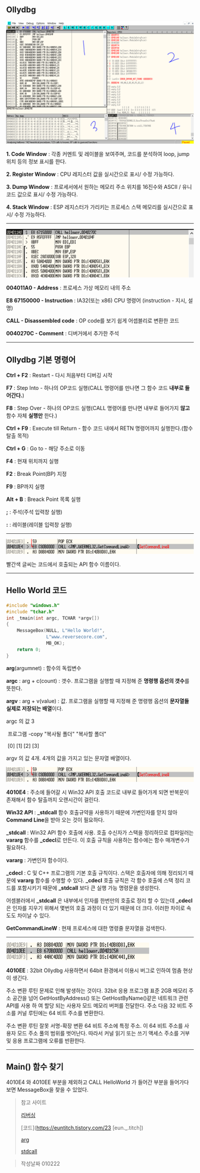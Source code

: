 ## Ollydbg

[![main-main.png](https://raw.githubusercontent.com/sosouni14/image_server/main/image_rev/main-main.png)](https://postimg.cc/XrncFjmj)

**1. Code Window** : 각종 커멘트 및 레이블을 보여주며, 코드를 분석하여 loop, jump 위치 등의 정보 표시를 한다.

**2. Register Window** : CPU 레지스터 값을 실시간으로 표시/ 수정 가능하다.

**3. Dump Window** : 프로세서에서 원하는 메모리 주소 위치를 16진수와 ASCII / 유니코드 값으로 표시/ 수정 가능하다.

**4. Stack Window** : ESP 레지스터가 가리키는 프로세스 스택 메모리를 실시간으로 표시/ 수정 가능하다.



---

[![maincode.png](https://raw.githubusercontent.com/sosouni14/image_server/main/image_rev/maincode.png)](https://postimg.cc/5X9LyPQj)

**004011A0 - Address** : 프로세스 가상 메모리 내의 주소

**E8 67150000 - Instruction** : IA32(또는 x86) CPU 명령어 (instruction - 지시, 설명)

**CALL - Disassembled code** :  OP code를 보기 쉽게 어셉블리로 변환한 코드

**0040270C - Comment** : 디버거에서 추가한 주석



---

## Ollydbg 기본 명령어

**Ctrl + F2** : Restart - 다시 처음부터 디버깅 시작

**F7** : Step Into - 하나의 OP코드 실행(CALL 명령어를 만나면 그 함수 코드 **내부로 들어간다.**)

**F8** : Step Over - 하나의 OP코드 실행(CALL 명령어를 만나면 내부로 들어가지 **않고** 함수 자체 **실행만** 한다.)

**Ctrl + F9** : Execute till Return - 함수 코드 내에서 RETN 명령어까지 실행한다.(함수 탈출 목적)

**Ctrl + G** : Go to - 해당 주소로 이동

**F4** : 현재 위치까지 실행

**F2** : Break Point(BP) 지정

**F9** : BP까지 실행

**Alt + B** : Breack Point 목록 실행

**;** : 주석(주석 입력창 실행)

**:** : 레이블(레이블 입력창 실행)

---

[![mainwin32.png](https://raw.githubusercontent.com/sosouni14/image_server/main/image_rev/mainwin32.png)](https://postimg.cc/3Wc2NjCZ)

빨간색 글씨는 코드에서 호출되는 API 함수 이름이다.



---

## Hello World 코드

```c
#include "windows.h" 
#include "tchar.h" 
int _tmain(int argc, TCHAR *argv[]) 
{ 
    MessageBox(NULL, L"Hello World!",
               L"www.reversecore.com", 
               MB_OK); 
    return 0; 
}
```

**arg**(argumnet) : 함수의 독립변수

**argc** : arg + c(count) : 갯수. 프로그램을 실행할 때 지정해 준 **명령행 옵션의 갯수**를 뜻한다.

**argv** : arg + v(value) : 값. 프로그램을 실행할 때 지정해 준 명령행 옵션의 **문자열들 실제로 저장되는 배열**이다.

argc 의 값 3

​	프로그램 -copy "복사될 폴더" "복사할 폴더"

​			[0]	[1]				[2]					[3]

argv 의 값 4개. 4개의 값을 가지고 있는 문자열 배열이다.



![mainwin32](https://raw.githubusercontent.com/sosouni14/image_server/main/image_rev/mainwin32.PNG)

**4010E4** : 주소에 들어갈 시 Win32 API 호출 코드로 내부로 들어가게 되면 반복문이 존재해서 함수 탈출까지 오랜시간이 걸린다.

**Win32 API** : **_stdcall** 함수 호출규약을 사용하기 때문에 가변인자를 맏지 않아 **Command Line**을 받아 오는 것이 필요하다.

**_stdcall** : Win32 API 함수 호출에 사용. 호출 수신자가 스택을 정리하므로 컴파일러는 **vararg** 함수를 **_cdecl**로 만든다. 이 호출 규칙을 사용하는 함수에는 함수 매개변수가 필요하다.

**vararg** : 가변인자 함수이다.

**_cdecl** : C 및 C++ 프로그램의 기본 호출 규칙이다. 스택은 호출자에 의해 정리되기 때문에 **vararg** 함수를 수행할 수 있다. **_cdecl** 호출 규칙은 각 함수 호출에 스택 정리 코드를 포함시키기 때문에 **_stdcall** 보다 큰 실행 가능 명령문을 생성한다.

어셈블러에서 **_stdcall** 은 내부에서 인자를 한번만의 호출로 정리 할 수 있는데
**_cdecl**은 인자를 지우기 위해서 몇번의 호출 과정이 더 있기 때문에 더 크다.
이러한 차이로 속도도 차이날 수 있다. 

**GetCommandLineW** : 현재 프로세스에 대한 명령줄 문자열을 검색한다.



---

[![main64bit.png](https://raw.githubusercontent.com/sosouni14/image_server/main/image_rev/main64bit.png)](https://postimg.cc/k6P4Hc87)

**4010EE** : 32bit Ollydbg 사용하면서 64bit 환경에서 이용시 버그로 인하여 멈춤 현상이 생긴다.

주소 변환 루틴 문제로 인해 발생하는 것이다. 32bit 응용 프로그램 표준 2GB 메모리 주소 공간을 넘어 GetHostByAddress() 또는 GetHostByName()같은 네트워크 관련 API를 사용 하 여 할당 되는 사용자 모드 메모리 버퍼를 전달한다. 주소 다음 32 비트 주소를 커널 루틴에는 64 비트 주소를 변환한다. 

주소 변환 루틴 잘못 서명-확장 변환 64 비트 주소에 특정 주소. 이 64 비트 주소를 사용자 모드 주소 풀의 범위를 벗어난다. 따라서 커널 읽기 또는 쓰기 액세스 주소를 거부 및 응용 프로그램에 오류를 반환한다.

---

## Main() 함수 찾기

4010E4 와 4010EE 부분을 제외하고 CALL HelloWorld 가 들어간 부분을 들어가다 보면 MessageBox을 찾을 수 있었다.



> 참고 사이트
>
> [리버싱](https://blog.naver.com/hungjaksm/40200715272)
>
> [코드](https://euntitch.tistory.com/23 [eun._.titch])
>
> [arg](https://m.blog.naver.com/PostView.naver?isHttpsRedirect=true&blogId=assortrockp&logNo=220671347945)
>
> [stdcall](https://m.blog.naver.com/PostView.naver?isHttpsRedirect=true&blogId=work1989&logNo=221275066623)

> 작성날짜 010222